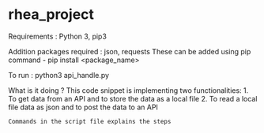 # rhea_project


Requirements :
	Python 3, pip3
	
Addition packages required :
	json, requests
	These can be added using pip
	command - pip install <package_name>
	

To run :
    	python3 api_handle.py


What is it doing ?
	This code snippet is implementing two functionalities:
		1. To get data from an API and to store the data as a local file
		2. To read a local file data as json and to post the data to an API
	
	
	Commands in the script file explains the steps
	




